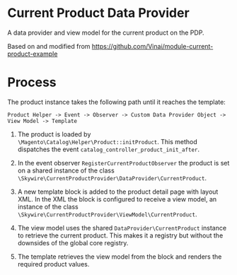 # Current Product Data Provider

A data provider and view model for the current product on the PDP.

Based on and modified from https://github.com/Vinai/module-current-product-example

# Process

The product instance takes the following path until it reaches the template:  

`Product Helper -> Event -> Observer -> Custom Data Provider Object -> View Model -> Template`


1. The product is loaded by `\Magento\Catalog\Helper\Product::initProduct`.
   This method dispatches the event `catalog_controller_product_init_after`.
   
2. In the event observer `RegisterCurrentProductObserver` the product is set on a shared instance of
   the class `\Skywire\CurrentProductProvider\DataProvider\CurrentProduct`.
   
3. A new template block is added to the product detail page with layout XML.
   In the XML the block is configured to receive a view model,
   an instance of the class `\Skywire\CurrentProductProvider\ViewModel\CurrentProduct`.
   
4. The view model uses the shared `DataProvider\CurrentProduct` instance to
   retrieve the current product. This makes it a registry but without
   the downsides of the global core registry.
   
5. The template retrieves the view model from the block and renders the required product values.